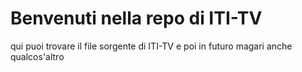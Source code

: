 # Benvenuti nella repo di ITI-TV
qui puoi trovare il file sorgente di ITI-TV
e poi in futuro magari anche qualcos'altro
